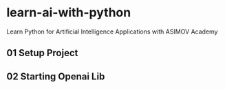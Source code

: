 # learn-ai-with-python
Learn Python for Artificial Intelligence Applications with ASIMOV Academy

## 01 Setup Project

## 02 Starting Openai Lib
